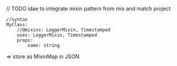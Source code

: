 // TODO idae to integrate mixin pattern from mix and match project

```
//syntax
MyClass:
	//@mixins: LoggerMixin, Timestamped
	uses: LoggerMixin, Timestamped
	props:
		name: string
```
=> store as MixinMap in JSON